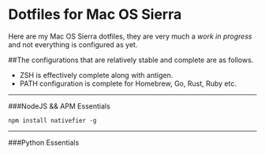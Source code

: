 # Dotfiles for Mac OS Sierra

Here are my Mac OS Sierra dotfiles, they are very much a _work in progress_ and not everything is configured as yet.

##The configurations that are relatively stable and complete are as follows.

- ZSH is effectively complete along with antigen.
- PATH configuration is complete for Homebrew, Go, Rust, Ruby etc.

---

###NodeJS && APM Essentials

```
npm install nativefier -g

```

---

###Python Essentials